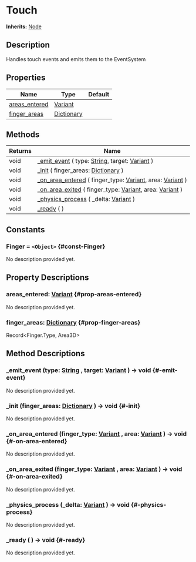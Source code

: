# Touch
**Inherits:** [Node](https://docs.godotengine.org/de/4.x/classes/class_node.html)
    
## Description

Handles touch events and emits them to the EventSystem

## Properties

| Name                                 | Type                                                                            | Default |
| ------------------------------------ | ------------------------------------------------------------------------------- | ------- |
| [areas_entered](#prop-areas-entered) | [Variant](https://docs.godotengine.org/de/4.x/classes/class_variant.html)       |         |
| [finger_areas](#prop-finger-areas)   | [Dictionary](https://docs.godotengine.org/de/4.x/classes/class_dictionary.html) |         |

## Methods

| Returns | Name                                                                                                                                                                                                              |
| ------- | ----------------------------------------------------------------------------------------------------------------------------------------------------------------------------------------------------------------- |
| void    | [_emit_event](#-emit-event) ( type: [String](https://docs.godotengine.org/de/4.x/classes/class_string.html), target: [Variant](https://docs.godotengine.org/de/4.x/classes/class_variant.html) )                  |
| void    | [_init](#-init) ( finger_areas: [Dictionary](https://docs.godotengine.org/de/4.x/classes/class_dictionary.html) )                                                                                                 |
| void    | [_on_area_entered](#-on-area-entered) ( finger_type: [Variant](https://docs.godotengine.org/de/4.x/classes/class_variant.html), area: [Variant](https://docs.godotengine.org/de/4.x/classes/class_variant.html) ) |
| void    | [_on_area_exited](#-on-area-exited) ( finger_type: [Variant](https://docs.godotengine.org/de/4.x/classes/class_variant.html), area: [Variant](https://docs.godotengine.org/de/4.x/classes/class_variant.html) )   |
| void    | [_physics_process](#-physics-process) ( _delta: [Variant](https://docs.godotengine.org/de/4.x/classes/class_variant.html) )                                                                                       |
| void    | [_ready](#-ready) (  )                                                                                                                                                                                            |





## Constants

### Finger = `<Object>` {#const-Finger}

No description provided yet.

## Property Descriptions

### areas_entered: [Variant](https://docs.godotengine.org/de/4.x/classes/class_variant.html) {#prop-areas-entered}

No description provided yet.

### finger_areas: [Dictionary](https://docs.godotengine.org/de/4.x/classes/class_dictionary.html) {#prop-finger-areas}

Record<Finger.Type, Area3D>

## Method Descriptions

###  _emit_event (type: [String](https://docs.godotengine.org/de/4.x/classes/class_string.html) , target: [Variant](https://docs.godotengine.org/de/4.x/classes/class_variant.html)  ) -> void {#-emit-event}

No description provided yet.

###  _init (finger_areas: [Dictionary](https://docs.godotengine.org/de/4.x/classes/class_dictionary.html)  ) -> void {#-init}

No description provided yet.

###  _on_area_entered (finger_type: [Variant](https://docs.godotengine.org/de/4.x/classes/class_variant.html) , area: [Variant](https://docs.godotengine.org/de/4.x/classes/class_variant.html)  ) -> void {#-on-area-entered}

No description provided yet.

###  _on_area_exited (finger_type: [Variant](https://docs.godotengine.org/de/4.x/classes/class_variant.html) , area: [Variant](https://docs.godotengine.org/de/4.x/classes/class_variant.html)  ) -> void {#-on-area-exited}

No description provided yet.

###  _physics_process (_delta: [Variant](https://docs.godotengine.org/de/4.x/classes/class_variant.html)  ) -> void {#-physics-process}

No description provided yet.

###  _ready ( ) -> void {#-ready}

No description provided yet.
